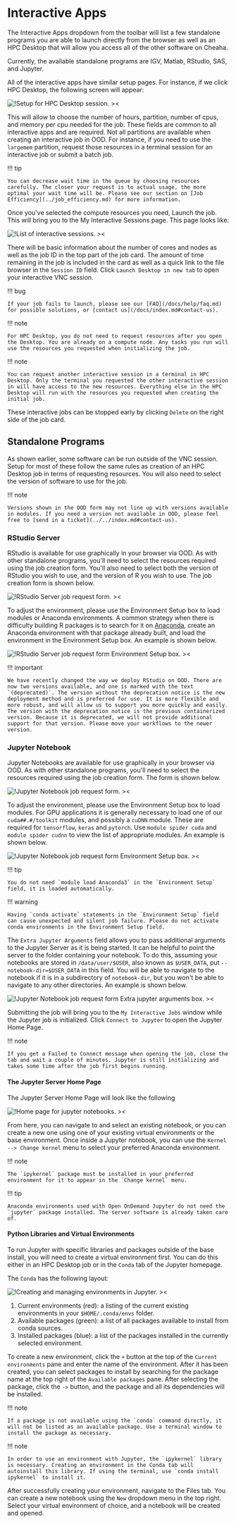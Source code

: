 # Interactive Apps

The Interactive Apps dropdown from the toolbar will list a few standalone programs you are able to launch directly from the browser as well as an HPC Desktop that will allow you access all of the other software on Cheaha.

Currently, the available standalone programs are IGV, Matlab, RStudio, SAS, and Jupyter.

All of the interactive apps have similar setup pages. For instance, if we click HPC Desktop, the following screen will appear:

![!Setup for HPC Desktop session. ><](images/ood_interactive_hpc_vnc.png)

This will allow to choose the number of hours, partition, number of cpus, and memory per cpu needed for the job. These fields are common to all interactive apps and are required. Not all partitions are available when creating an interactive job in OOD. For instance, if you need to use the `largemem` partition, request those resources in a terminal session for an interactive job or submit a batch job.

<!-- markdownlint-disable MD046 -->
!!! tip

    You can decrease wait time in the queue by choosing resources carefully. The closer your request is to actual usage, the more optimal your wait time will be. Please see our section on [Job Efficiency](../job_efficiency.md) for more information.
<!-- markdownlint-enable MD046 -->

Once you've selected the compute resources you need, Launch the job. This will bring you to the My Interactive Sessions page. This page looks like:

![!List of interactive sessions. ><](images/ood_interactive_sessions.png)

There will be basic information about the number of cores and nodes as well as the job ID in the top part of the job card. The amount of time remaining in the job is included in the card as well as a quick link to the file browser in the `Session ID` field. Click `Launch Desktop in new tab` to open your interactive VNC session.

<!-- markdownlint-disable MD046 -->
!!! bug

    If your job fails to launch, please see our [FAQ](/docs/help/faq.md) for possible solutions, or [contact us](/docs/index.md#contact-us).
<!-- markdownlint-enable MD046 -->

<!-- markdownlint-disable MD046 -->
!!! note

    For HPC Desktop, you do not need to request resources after you open the Desktop. You are already on a compute node. Any tasks you run will use the resources you requested when initializing the job.
<!-- markdownlint-enable MD046 -->

<!-- markdownlint-disable MD046 -->
!!! note

    You can request another interactive session in a terminal in HPC Desktop. Only the terminal you requested the other interactive session in will have access to the new resources. Everything else in the HPC Desktop will run with the resources you requested when creating the initial job.
<!-- markdownlint-enable MD046 -->

These interactive jobs can be stopped early by clicking `Delete` on the right side of the job card.

## Standalone Programs

As shown earlier, some software can be run outside of the VNC session. Setup for most of these follow the same rules as creation of an HPC Desktop job in terms of requesting resources. You will also need to select the version of software to use for the job.

<!-- markdownlint-disable MD046 -->
!!! note

    Versions shown in the OOD form may not line up with versions available in modules. If you need a version not available in OOD, please feel free to [send in a ticket](../../index.md#contact-us).
<!-- markdownlint-enable MD046 -->

### RStudio Server

RStudio is available for use graphically in your browser via OOD. As with other standalone programs, you'll need to select the resources required using the job creation form. You'll also need to select both the version of RStudio you wish to use, and the version of R you wish to use. The job creation form is shown below.

![!RStudio Server job request form. ><](images/ood_rstudio_server_form.png)

To adjust the environment, please use the Environment Setup box to load modules or Anaconda environments. A common strategy when there is difficulty building R packages is to search for it on [Anaconda](../conda.md), create an Anaconda environment with that package already built, and load the environment in the Environment Setup box. An example is shown below.

![!RStudio Server job request form Environment Setup box. ><](images/ood_rstudio_server_env_setup_box.png)

<!-- markdownlint-disable MD046 -->
!!! important

    We have recently changed the way we deploy RStudio on OOD. There are now two versions available, and one is marked with the text `(deprecated)`. The version without the deprecation notice is the new deployment method and is preferred for use. It is more flexible and more robust, and will allow us to support you more quickly and easily. The version with the deprecation notice is the previous containerized version. Because it is deprecated, we will not provide additional support for that version. Please move your workflows to the newer version.
<!-- markdownlint-disable MD046 -->

### Jupyter Notebook

Jupyter Notebooks are available for use graphically in your browser via OOD. As with other standalone programs, you'll need to select the resources required using the job creation form. The form is shown below.

![!Jupyter Notebook job request form. ><](images/ood_jupyter_notebook_form.png)

To adjust the environment, please use the Environment Setup box to load modules. For GPU applications it is generally necessary to load one of our `cuda##.#/toolkit` modules, and possibly a `cuDNN` module. These are required for `tensorflow`, `keras` and `pytorch`. Use `module spider cuda` and `module spider cudnn` to view the list of appropriate modules. An example is shown below.

![!Jupyter Notebook job request form Environment Setup box. ><](images/ood_jupyter_notebook_env_setup_box.png)

<!-- markdownlint-disable MD046 -->
!!! tip

    You do not need `module load Anaconda3` in the `Environment Setup` field, it is loaded automatically.
<!-- markdownlint-enable MD046 -->

<!-- markdownlint-disable MD046 -->
!!! warning

    Having `conda activate` statements in the `Environment Setup` field can cause unexpected and silent job failure. Please do not activate conda environments in the Environment Setup field.
<!-- markdownlint-enable MD046 -->

The `Extra Jupyter Arguments` field allows you to pass additional arguments to the Jupyter Server as it is being started. It can be helpful to point the server to the folder containing your notebook. To do this, assuming your notebooks are stored in `/data/user/$USER`, also known as `$USER_DATA`, put `--notebook-dir=$USER_DATA` in this field. You will be able to navigate to the notebook if it is in a subdirectory of `notebook-dir`, but you won't be able to navigate to any other directories. An example is shown below.

![!Jupyter Notebook job request form Extra jupyter arguments box. ><](images/ood_jupyter_notebook_extra_args_box.png)

Submitting the job will bring you to the `My Interactive Jobs` window while the Jupyter job is initialized. Click `Connect to Jupyter` to open the Jupyter Home Page.

<!-- markdownlint-disable MD046 -->
!!! note

    If you get a Failed to Connect message when opening the job, close the tab and wait a couple of minutes. Jupyter is still initializing and takes some time after the job first begins running.
<!-- markdownlint-enable MD046 -->

#### The Jupyter Server Home Page

The Jupyter Server Home Page will look like the following

![!Home page for jupyter notebooks. ><](images/ood_jupyter_notebook_home.png)

From here, you can navigate to and select an existing notebook, or you can create a new one using one of your existing virtual environments or the base environment. Once inside a Jupyter notebook, you can use the `Kernel --> Change kernel` menu to select your preferred Anaconda environment.

<!-- markdownlint-disable MD046 -->
!!! note

    The `ipykernel` package must be installed in your preferred environment for it to appear in the `Change kernel` menu.
<!-- markdownlint-enable MD046 -->

<!-- markdownlint-disable MD046 -->
!!! tip

    Anaconda environments used with Open OnDemand Jupyter do not need the `jupyter` package installed. The server software is already taken care of.
<!-- markdownlint-enable MD046 -->

#### Python Libraries and Virtual Environments

To run Jupyter with specific libraries and packages outside of the base install, you will need to create a virtual environment first. You can do this either in an HPC Desktop job or in the `Conda` tab of the Jupyter homepage.

The `Conda` has the following layout:

![!Creating and managing environments in Jupyter. ><](images/ood_jupyter_notebook_create_conda_env.png)

1. Current environments (red): a listing of the current existing environments in your `$HOME/.conda/envs` folder.
2. Available packages (green): a list of all packages available to install from conda sources.
3. Installed packages (blue): a list of the packages installed in the currently selected environment.

To create a new environment, click the `+` button at the top of the `Current environments` pane and enter the name of the environment. After it has been created, you can select packages to install by searching for the package name at the top right of the `Available packages` pane. After selecting the package, click the `->` button, and the package and all its dependencies will be installed.

<!-- markdownlint-disable MD046 -->
!!! note

    If a package is not available using the `conda` command directly, it will not be listed as an available package. Use a terminal window to install the package as necessary.
<!-- markdownlint-enable MD046 -->

<!-- markdownlint-disable MD046 -->
!!! note

    In order to use an environment with Jupyter, the `ipykernel` library is necessary. Creating an environment in the Conda tab will autoinstall this library. If using the terminal, use `conda install ipykernel` to install it.
<!-- markdownlint-enable MD046 -->

After successfully creating your environment, navigate to the Files tab. You can create a new notebook using the `New` dropdown menu in the top right. Select your virtual environment of choice, and a notebook will be created and opened.
